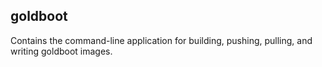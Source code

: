 ## goldboot

Contains the command-line application for building, pushing, pulling, and writing goldboot images.